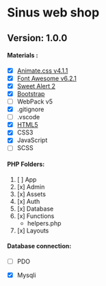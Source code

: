 # **Sinus web shop**

## **Version: 1.0.0**


#### **Materials :**

- [x] [Animate.css v4.1.1](https://animate.style/ "animate.style")
- [x] [Font Awesome v6.2.1](https://fontawesome.com/ "fontawesome.com")
- [x] [Sweet Alert 2 ](https://sweetalert2.github.io/ "sweetalert2.github.io")
- [x] [Bootstrap](https://getbootstrap.com/ "Bootstrap v5.2.0")
- [ ] WebPack v5
- [x] .gitignore
- [ ] .vscode
- [x] [HTML5](https://www.w3schools.com/html/html5_semantic_elements.asp "HTML5 Semantic Elements")
- [x] CSS3
- [x] JavaScript
- [ ] SCSS

#### **PHP Folders:**
1. [ ] App
2. [x] Admin 
3. [x] Assets 
4. [x] Auth 
5. [x] Database 
6. [x] Functions 
    - helpers.php
7. [x] Layouts 

#### **Database connection:**
- [ ] PDO
- [x] Mysqli



